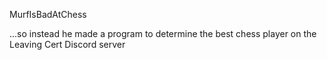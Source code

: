 MurfIsBadAtChess

...so instead he made a program to determine the best chess player on the Leaving Cert Discord server